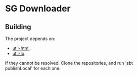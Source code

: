 # SG Downloader

## Building

The project depends on:
* [util-html](https://github.com/lorandszakacs/util-html).  
* [util-io](https://github.com/lorandszakacs/util-io).  

If they cannot be resolved. Clone the repositories, and run 'sbt publishLocal' for each one.  

